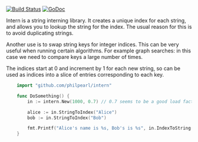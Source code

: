 
[![Build Status](https://travis-ci.org/philpearl/intern.svg)](https://travis-ci.org/philpearl/intern) [![GoDoc](https://godoc.org/github.com/philpearl/intern?status.svg)](https://godoc.org/github.com/philpearl/intern)


Intern is a string interning library. It creates a unique index for each string, and allows you to lookup the string for the index. The usual reason for this is to avoid duplicating strings.

Another use is to swap string keys for integer indices. This can be very useful when running certain algorithms. For example graph searches: in this case we need to compare keys a large number of times.

The indices start at 0 and increment by 1 for each new string, so can be used as indices into a slice of entries corresponding to each key.

```go
	import "github.com/philpearl/intern"

	func DoSomething() {
		in := intern.New(1000, 0.7) // 0.7 seems to be a good load factor

		alice := in.StringToIndex("Alice")
		bob := in.StringToIndex("Bob")

		fmt.Printf("Alice's name is %s, Bob's is %s", in.IndexToString(alice), in.IndexToString(bob))
	}
```